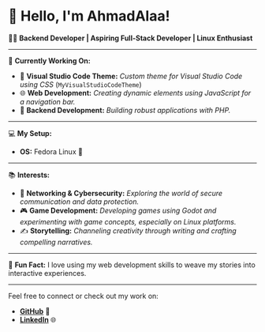 # 👋 Hello, I'm **AhmadAlaa**!

👨‍💻 **Backend Developer | Aspiring Full-Stack Developer | Linux Enthusiast**

---

🌱 **Currently Working On:**

- 🎨 **Visual Studio Code Theme:** *Custom theme for Visual Studio Code using CSS* (`MyVisualStudioCodeTheme`)
- 🌐 **Web Development:** *Creating dynamic elements using JavaScript for a navigation bar.*
- 🔧 **Backend Development:** *Building robust applications with PHP.*

---

💻 **My Setup:**

- **OS:** Fedora Linux 🐧

---

📚 **Interests:**

- 🔐 **Networking & Cybersecurity:** *Exploring the world of secure communication and data protection.*
- 🎮 **Game Development:** *Developing games using Godot and experimenting with game concepts, especially on Linux platforms.*
- ✍️ **Storytelling:** *Channeling creativity through writing and crafting compelling narratives.*

---

🚀 **Fun Fact:** I love using my web development skills to weave my stories into interactive experiences.

---

Feel free to connect or check out my work on:

- **[GitHub](https://github.com/AhmadAlaa1)** 🐙
- **[LinkedIn](https://www.linkedin.com/in/ahmad-alaa-3b4b582a4/)** 🌐


<!---
AhmadAlaa1/AhmadAlaa1 is a ✨ special ✨ repository because its `README.md` (this file) appears on your GitHub profile.
You can click the Preview link to take a look at your changes.
--->
